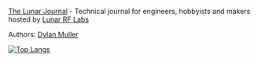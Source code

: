[The Lunar Journal](https://journal.lunar.sh/) - Technical journal for engineers, hobbyists and makers hosted by [Lunar RF Labs](https://lunar.sh)

Authors: [Dylan Muller](https://www.linkedin.com/in/lunarjournal)

[![Top Langs](https://github-readme-stats-48wc.vercel.app/api/top-langs/?username=lunarjournal&layout=compact)](https://github.com/spacehen/github-readme-stats)
